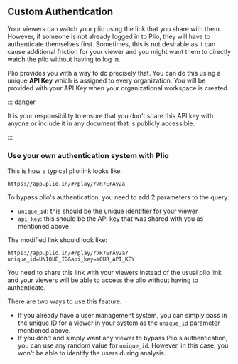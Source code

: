 ## Custom Authentication

Your viewers can watch your plio using the link that you share with them. However, if someone is not already logged in to Plio, they will have to authenticate themselves first. Sometimes, this is not desirable as it can cause additional friction for your viewer and you might want them to directly watch the plio without having to log in.

Plio provides you with a way to do precisely that. You can do this using a unique **API Key** which is assigned to every organization. You will be provided with your API Key when your organizational workspace is created. 

::: danger

It is your responsibility to ensure that you don't share this API key with anyone or include it in any document that is publicly accessible.

:::

### Use your own authentication system with Plio

This is how a typical plio link looks like: 

```:no-line-numbers
https://app.plio.in/#/play/r7R7ErAy2a
```

To bypass plio's authentication, you need to add 2 parameters to the query:
- `unique_id`: this should be the unique identifier for your viewer
- `api_key`: this should be the API key that was shared with you as mentioned above

The modified link should look like:

```:no-line-numbers
https://app.plio.in/#/play/r7R7ErAy2a?unique_id=UNIQUE_ID&api_key=YOUR_API_KEY
```

You need to share this link with your viewers instead of the usual plio link and your viewers will be able to access the plio without having to authenticate.

There are two ways to use this feature:
- If you already have a user management system, you can simply pass in the unique ID for a viewer in your system as the `unique_id` parameter mentioned above.
- If you don't and simply want any viewer to bypass Plio's authentication, you can use any random value for `unique_id`. However, in this case, you won't be able to identify the users during analysis. 